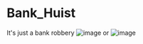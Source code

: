 ﻿# Bank_Huist

It's just a bank robbery
![image](https://user-images.githubusercontent.com/59170465/179387315-0f96817d-8080-4b39-b073-b92101f7a9d6.png)
or
![image](https://user-images.githubusercontent.com/59170465/179387345-a0d33a4d-189f-4a88-a49c-974de08251a0.png)

